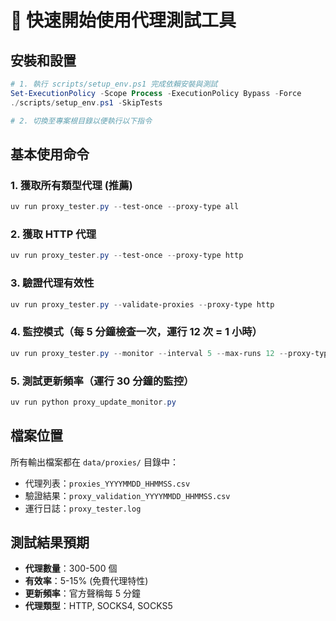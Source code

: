 # 🚀 快速開始使用代理測試工具

## 安裝和設置

```powershell
# 1. 執行 scripts/setup_env.ps1 完成依賴安裝與測試
Set-ExecutionPolicy -Scope Process -ExecutionPolicy Bypass -Force
./scripts/setup_env.ps1 -SkipTests

# 2. 切換至專案根目錄以便執行以下指令
```

## 基本使用命令

### 1. 獲取所有類型代理 (推薦)

```powershell
uv run proxy_tester.py --test-once --proxy-type all
```

### 2. 獲取 HTTP 代理

```powershell
uv run proxy_tester.py --test-once --proxy-type http
```

### 3. 驗證代理有效性

```powershell
uv run proxy_tester.py --validate-proxies --proxy-type http
```

### 4. 監控模式（每 5 分鐘檢查一次，運行 12 次 = 1 小時）

```powershell
uv run proxy_tester.py --monitor --interval 5 --max-runs 12 --proxy-type http
```

### 5. 測試更新頻率（運行 30 分鐘的監控）

```powershell
uv run python proxy_update_monitor.py
```

## 檔案位置

所有輸出檔案都在 `data/proxies/` 目錄中：

- 代理列表：`proxies_YYYYMMDD_HHMMSS.csv`
- 驗證結果：`proxy_validation_YYYYMMDD_HHMMSS.csv`
- 運行日誌：`proxy_tester.log`

## 測試結果預期

- **代理數量**：300-500 個
- **有效率**：5-15% (免費代理特性)
- **更新頻率**：官方聲稱每 5 分鐘
- **代理類型**：HTTP, SOCKS4, SOCKS5
